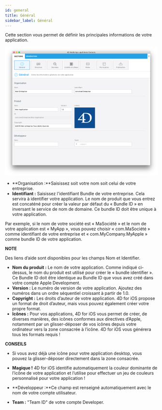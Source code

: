 ```yaml
---
id: general
title: Général
sidebar_label: Général
---
```

Cette section vous permet de définir les principales informations de votre application.

![General section](assets/project-editor/General-section-4D-for-iOS.png)

* **Organisation :**Saisissez soit votre nom soit celui de votre entreprise.
* **Identifiant :** Saisissez l'identifiant Bundle de votre entreprise. Cela servira à identifier votre application. Le nom de produit que vous entrez est concaténé pour créer la valeur par défaut du « Bundle ID » en inversant le service de nom de domaine. Ce bundle ID doit être unique à votre application.

Par exemple, si le nom de votre société est « MaSociété » et le nom de votre application est « MyApp », vous pouvez choisir « com.MaSociété » comme identifiant de votre entreprise et « com.MyCompany.MyApple » comme bundle ID de votre application.<div class = "tips"> 

**NOTE**

Des liens d’aide sont disponibles pour les champs Nom et Identifier.</div> 

* **Nom du produit :** Le nom de votre application. Comme indiqué ci-dessus, le nom du produit est utilisé pour créer le « bundle identifier ». Ce Bundle ID doit être identique au Bundle ID que vous avez créé dans votre compte Apple Development.
* **Version :** Le numéro de version de votre application. Ajoutez des numéros dans un ordre séquentiel croissant à partir de 1.0.
* **Copyright :** Les droits d’auteur de votre application. 4D for iOS propose un format de droit d’auteur, mais vous pouvez également créer votre propre format.
* **Icônes :** Pour vos applications, 4D for iOS vous permet de créer, de diverses manières, des icônes conformes aux directives d’Apple, notamment par un glisser-déposer de vos icônes depuis votre ordinateur vers la zone consacrée à l’icône. 4D for iOS vous générera tous les formats requis !<div class = "tips"> 

**CONSEILS**

* Si vous avez déjà une icône pour votre application desktop, vous pouvez la glisser-déposer directement dans la zone consacrée.

* **Magique !** 4D for iOS identifie automatiquement la couleur dominante de l’icône de votre application et l’utilise pour effectuer un jeu de couleurs personnalisé pour votre application !</div> 

* **Développeur :**Ce champ est renseigné automatiquement avec le nom de votre compte utilisateur.
* **Team :** "Team ID" de votre compte Developer.